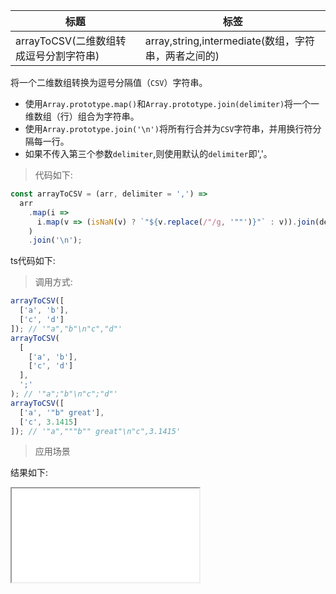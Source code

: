 | 标题                                   | 标签                                                |
| -------------------------------------- | --------------------------------------------------- |
| arrayToCSV(二维数组转成逗号分割字符串) | array,string,intermediate(数组，字符串，两者之间的) |

将一个二维数组转换为逗号分隔值（`CSV`）字符串。

- 使用`Array.prototype.map()`和`Array.prototype.join(delimiter)`将一个一维数组（行）组合为字符串。
- 使用`Array.prototype.join('\n')`将所有行合并为`CSV`字符串，并用换行符分隔每一行。
- 如果不传入第三个参数`delimiter`,则使用默认的`delimiter`即','。

> 代码如下:

```js
const arrayToCSV = (arr, delimiter = ',') =>
  arr
    .map(i =>
      i.map(v => (isNaN(v) ? `"${v.replace(/"/g, '""')}"` : v)).join(delimiter)
    )
    .join('\n');
```

ts代码如下:

<div class="code-editor" data-url="codes/javascript/ts/arrayToCSV.ts" data-language="typescript"></div>

> 调用方式:

```js
arrayToCSV([
  ['a', 'b'],
  ['c', 'd']
]); // '"a","b"\n"c","d"'
arrayToCSV(
  [
    ['a', 'b'],
    ['c', 'd']
  ],
  ';'
); // '"a";"b"\n"c";"d"'
arrayToCSV([
  ['a', '"b" great'],
  ['c', 3.1415]
]); // '"a","""b"" great"\n"c",3.1415'
```

> 应用场景

<div class="code-editor" data-url="codes/javascript/html/arrayToCSV.html" data-language="html"></div>

结果如下:

<iframe src="codes/javascript/html/arrayToCSV.html"></iframe>
